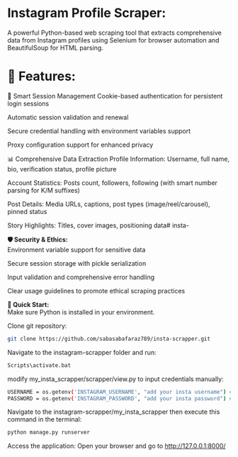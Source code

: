 # **Instagram Profile Scraper:** <br>
A powerful Python-based web scraping tool that extracts comprehensive data from Instagram profiles using Selenium for browser automation and BeautifulSoup for HTML parsing.

# **🚀 Features:** <br>
🔐 Smart Session Management
Cookie-based authentication for persistent login sessions

Automatic session validation and renewal

Secure credential handling with environment variables support

Proxy configuration support for enhanced privacy

📊 Comprehensive Data Extraction
Profile Information: Username, full name, bio, verification status, profile picture

Account Statistics: Posts count, followers, following (with smart number parsing for K/M suffixes)

Post Details: Media URLs, captions, post types (image/reel/carousel), pinned status

Story Highlights: Titles, cover images, positioning data﻿# insta-                                                 

**🛡 Security & Ethics:** <br>
Environment variable support for sensitive data

Secure session storage with pickle serialization

Input validation and comprehensive error handling

Clear usage guidelines to promote ethical scraping practices


**🚀 Quick Start:** <br>
Make sure Python is installed in your environment.

Clone git repository:

```bash
git clone https://github.com/sabasabafaraz789/insta-scrapper.git
```

Navigate to the instagram-scrapper folder and run:

```bash
Scripts\activate.bat
```

modify my_insta_scrapper/scrapper/view.py to input credentials manually:
 ```bash
 USERNAME = os.getenv('INSTAGRAM_USERNAME', "add your insta username") #add your insta username
 PASSWORD = os.getenv('INSTAGRAM_PASSWORD', "add your insta password") #add your insta password
```


Navigate to the instagram-scrapper/my_insta_scrapper then execute this command in the terminal:

```bash
python manage.py runserver  
```

Access the application:
Open your browser and go to http://127.0.0.1:8000/

